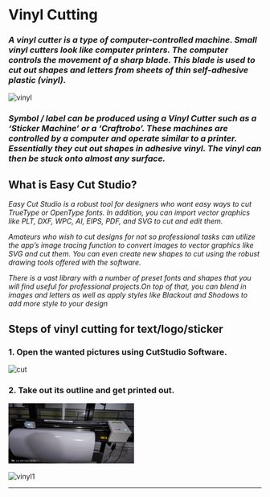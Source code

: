 #                                             Vinyl Cutting



### _A vinyl cutter is a type of computer-controlled machine. Small vinyl cutters look like computer printers. The computer controls the movement of a sharp blade. This blade is used to cut out shapes and letters from sheets of thin self-adhesive plastic (vinyl)._

![vinyl](https://shaheer08.github.io/v8.jpg)

 ### _Symbol / label can be produced using a Vinyl Cutter such as a ‘Sticker Machine’ or a ‘Craftrobo’. These machines are controlled by a computer and operate similar to a printer. Essentially they cut out shapes in adhesive vinyl. The vinyl can then be stuck onto almost any surface._
 
 
 ## What is Easy Cut Studio?
 
 _Easy Cut Studio is a robust tool for designers who want easy ways to cut TrueType or OpenType fonts.
 In addition, you can import vector graphics like PLT, DXF, WPC, AI, EIPS, PDF, and SVG to cut and edit them._
 
 _Amateurs who wish to cut designs for not so professional tasks can utilize the app’s image tracing function to convert images to vector graphics like SVG and cut them. You can even create new shapes to cut using the robust drawing tools offered with the software._
 
 _There is a vast library with a number of preset fonts and shapes that you will find useful for professional projects.On top of that, you can blend in images and letters as well as apply styles like Blackout and Shodows to add more style to your design_
 
 
 
## Steps of vinyl cutting for text/logo/sticker

###  1. Open the wanted pictures using CutStudio Software.

![cut](http://archive.fabacademy.org/2016/fablablccc/students/458/vinyl-1.png)
     
###  2. Take out its outline and get printed out.
<img src="112.jpg" height="120" width="250">


![vinyl1](http://www.lilblueboo.com/wp-content/uploads/2011/05/IMG_3318.jpg)

-----------------
